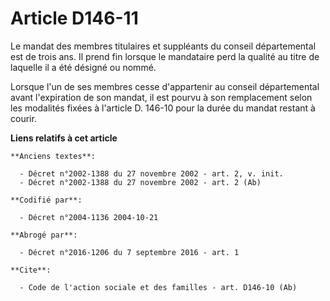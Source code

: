 # Article D146-11

Le mandat des membres titulaires et suppléants du conseil départemental est de trois ans. Il prend fin lorsque le mandataire
perd la qualité au titre de laquelle il a été désigné ou nommé.

Lorsque l'un de ses membres cesse d'appartenir au conseil départemental avant l'expiration de son mandat, il est pourvu à son
remplacement selon les modalités fixées à l'article D. 146-10 pour la durée du mandat restant à courir.

**Liens relatifs à cet article**

	**Anciens textes**:

	  - Décret n°2002-1388 du 27 novembre 2002 - art. 2, v. init.
	  - Décret n°2002-1388 du 27 novembre 2002 - art. 2 (Ab)

	**Codifié par**:

	  - Décret n°2004-1136 2004-10-21

	**Abrogé par**:

	  - Décret n°2016-1206 du 7 septembre 2016 - art. 1

	**Cite**:

	  - Code de l'action sociale et des familles - art. D146-10 (Ab)
